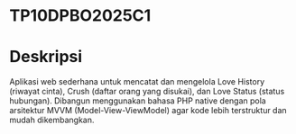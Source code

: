 # TP10DPBO2025C1


# Deskripsi
Aplikasi web sederhana untuk mencatat dan mengelola Love History (riwayat cinta), Crush (daftar orang yang disukai), dan Love Status (status hubungan).
Dibangun menggunakan bahasa PHP native dengan pola arsitektur MVVM (Model-View-ViewModel) agar kode lebih terstruktur dan mudah dikembangkan.
